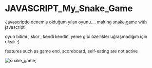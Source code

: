 # JAVASCRIPT_My_Snake_Game
Javascriptle denemiş olduğum yılan oyunu.... making snake game with javascript

oyun bitimi , skor , kendi kendini yeme gibi özellikler uğraşmadığım için eksik :)

features such as game end, scoreboard, self-eating are not active

![snake_game](https://i.ibb.co/5v5qYKB/yilan.png);
